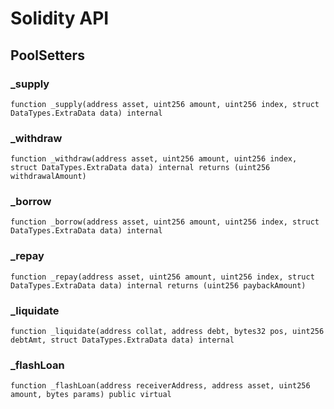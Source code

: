 # Solidity API

## PoolSetters

### _supply

```solidity
function _supply(address asset, uint256 amount, uint256 index, struct DataTypes.ExtraData data) internal
```

### _withdraw

```solidity
function _withdraw(address asset, uint256 amount, uint256 index, struct DataTypes.ExtraData data) internal returns (uint256 withdrawalAmount)
```

### _borrow

```solidity
function _borrow(address asset, uint256 amount, uint256 index, struct DataTypes.ExtraData data) internal
```

### _repay

```solidity
function _repay(address asset, uint256 amount, uint256 index, struct DataTypes.ExtraData data) internal returns (uint256 paybackAmount)
```

### _liquidate

```solidity
function _liquidate(address collat, address debt, bytes32 pos, uint256 debtAmt, struct DataTypes.ExtraData data) internal
```

### _flashLoan

```solidity
function _flashLoan(address receiverAddress, address asset, uint256 amount, bytes params) public virtual
```

